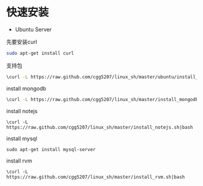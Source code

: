 # 快速安装

* Ubuntu Server

先要安装curl
```bash
sudo apt-get install curl 
```

支持包
```bash
\curl -L https://raw.github.com/cgg5207/linux_sh/master/ubuntu/install_base_packages.sh | bash

```

install mongodb
```bash
\curl -L https://raw.github.com/cgg5207/linux_sh/master/install_mongodb.sh | bash

```


install notejs
```Terminal
\curl -L https://raw.github.com/cgg5207/linux_sh/master/install_notejs.sh|bash
```


install mysql
```Terminal
sudo apt-get install mysql-server
```


install rvm
```Terminal
\curl -L https://raw.github.com/cgg5207/linux_sh/master/install_rvm.sh|bash
```



